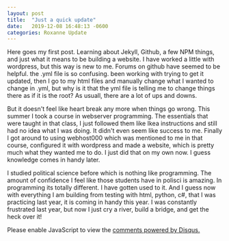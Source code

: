 ```yaml
---
layout: post
title:  "Just a quick update"
date:   2019-12-08 16:48:13 -0600
categories: Roxanne Update
---
```


Here goes my first post. Learning about Jekyll, Github, a few NPM things, and just what it means to be building a website. I have worked a little with wordpress, but this way is new to me. Forums on github have seemed to be helpful. the .yml file is so confusing. been working with trying to get it updated, then I go to my html files and manually change what I wanted to change in .yml, but why is it that the yml file is telling me to change things there as if it is the root? As usuall, there are a lot of ups and downs.

But it doesn't feel like heart break any more when things go wrong. This summer I took a course in webserver programming. The essentials that were taught in that class, I just followed them like Ikea instructions and still had no idea what I was doing. It didn't even seem like success to me. Finally I got around to using webhost000 which was mentioned to me in that course, configured it with wordpress and made a website, which is pretty much what they wanted me to do. I just did that on my own now. I guess knowledge comes in handy later.

I studied political science before which is nothing like programming. The amount of confidence I feel like those students have in polisci is amazing. In programming its totally different. I have gotten used to it. And I guess now with everything I am building from testing with html, python, c#, that I was practicing last year, it is coming in handy this year. I was constantly frustrated last year, but now I just cry a river, build a bridge, and get the heck over it!

<div id="disqus_thread"></div>
<script>

/**
*  RECOMMENDED CONFIGURATION VARIABLES: EDIT AND UNCOMMENT THE SECTION BELOW TO INSERT DYNAMIC VALUES FROM YOUR PLATFORM OR CMS.
*  LEARN WHY DEFINING THESE VARIABLES IS IMPORTANT: https://disqus.com/admin/universalcode/#configuration-variables*/
/*
var disqus_config = function () {
this.page.url = PAGE_URL;  // Replace PAGE_URL with your page's canonical URL variable
this.page.identifier = PAGE_IDENTIFIER; // Replace PAGE_IDENTIFIER with your page's unique identifier variable
};
*/
(function() { // DON'T EDIT BELOW THIS LINE
var d = document, s = d.createElement('script');
s.src = 'https://roxacho-github-io-2.disqus.com/embed.js';
s.setAttribute('data-timestamp', +new Date());
(d.head || d.body).appendChild(s);
})();
</script>
<noscript>Please enable JavaScript to view the <a href="https://disqus.com/?ref_noscript">comments powered by Disqus.</a></noscript>